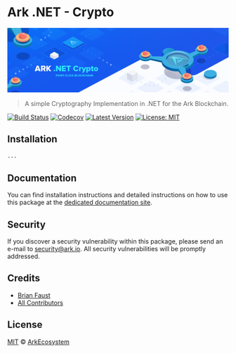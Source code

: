 # Ark .NET - Crypto

<p align="center">
    <img src="https://github.com/ArkEcosystem/dotnet-crypto/blob/master/banner.png" />
</p>

> A simple Cryptography Implementation in .NET for the Ark Blockchain.

[![Build Status](https://img.shields.io/travis/ArkEcosystem/dotnet-crypto/master.svg)](https://travis-ci.org/ArkEcosystem/dotnet-crypto)
[![Codecov](https://codecov.io/gh/arkecosystem/dotnet-crypto)](https://img.shields.io/codecov/c/github/arkecosystem/dotnet-crypto.svg)
[![Latest Version](https://img.shields.io/github/release/ArkEcosystem/dotnet-crypto.svg)](https://github.com/ArkEcosystem/dotnet-crypto/releases)
[![License: MIT](https://img.shields.io/badge/License-MIT-yellow.svg)](https://opensource.org/licenses/MIT)

## Installation

```bash
...
```

## Documentation

You can find installation instructions and detailed instructions on how to use this package at the [dedicated documentation site](https://docs.ark.io/v1.0/docs/cryptography-dotnet).

## Security

If you discover a security vulnerability within this package, please send an e-mail to security@ark.io. All security vulnerabilities will be promptly addressed.

## Credits

- [Brian Faust](https://github.com/faustbrian)
- [All Contributors](../../../../contributors)

## License

[MIT](LICENSE) © [ArkEcosystem](https://ark.io)
